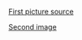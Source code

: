 [First picture source](http://i.kinja-img.com/gawker-media/image/upload/osnohiruircex3nockf8.jpg)

[Second image](https://i.ytimg.com/vi/0RAlGv-IW4g/maxresdefault.jpg)